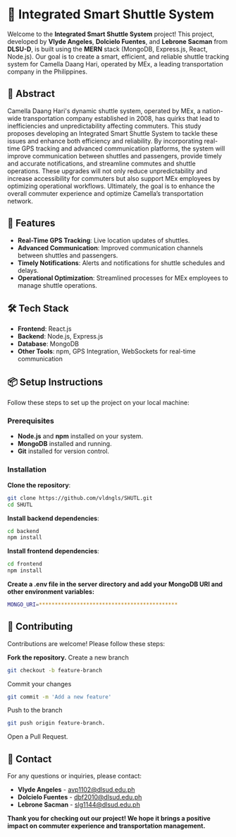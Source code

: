 # 🚌 Integrated Smart Shuttle System

Welcome to the **Integrated Smart Shuttle System** project! This project, developed by **Vlyde Angeles**, **Dolcielo Fuentes**, and **Lebrone Sacman** from **DLSU-D**, is built using the **MERN** stack (MongoDB, Express.js, React, Node.js). Our goal is to create a smart, efficient, and reliable shuttle tracking system for Camella Daang Hari, operated by MEx, a leading transportation company in the Philippines.

## 📜 Abstract

Camella Daang Hari's dynamic shuttle system, operated by MEx, a nation-wide transportation company established in 2008, has quirks that lead to inefficiencies and unpredictability affecting commuters. This study proposes developing an Integrated Smart Shuttle System to tackle these issues and enhance both efficiency and reliability. By incorporating real-time GPS tracking and advanced communication platforms, the system will improve communication between shuttles and passengers, provide timely and accurate notifications, and streamline commutes and shuttle operations. These upgrades will not only reduce unpredictability and increase accessibility for commuters but also support MEx employees by optimizing operational workflows. Ultimately, the goal is to enhance the overall commuter experience and optimize Camella’s transportation network.

## 🚀 Features

- **Real-Time GPS Tracking**: Live location updates of shuttles.
- **Advanced Communication**: Improved communication channels between shuttles and passengers.
- **Timely Notifications**: Alerts and notifications for shuttle schedules and delays.
- **Operational Optimization**: Streamlined processes for MEx employees to manage shuttle operations.

## 🛠️ Tech Stack

- **Frontend**: React.js
- **Backend**: Node.js, Express.js
- **Database**: MongoDB
- **Other Tools**: npm, GPS Integration, WebSockets for real-time communication

## 📦 Setup Instructions

Follow these steps to set up the project on your local machine:

### Prerequisites

- **Node.js** and **npm** installed on your system.
- **MongoDB** installed and running.
- **Git** installed for version control.

### Installation

**Clone the repository**:
   ```bash
   git clone https://github.com/vldngls/SHUTL.git
   cd SHUTL
   ```

**Install backend dependencies**:
   ```bash
   cd backend
   npm install
   ```

**Install frontend dependencies**:
   ```bash
   cd frontend
   npm install
   ```

**Create a .env file in the server directory and add your MongoDB URI and other environment variables:**
   ```bash
   MONGO_URI=********************************************
   ```

## 🤝 Contributing
Contributions are welcome! Please follow these steps:

**Fork the repository.**
Create a new branch 
   ```bash
   git checkout -b feature-branch
   ```
Commit your changes 
   ```bash
   git commit -m 'Add a new feature'
   ```

Push to the branch 
   ```bash
   git push origin feature-branch.
   ```
Open a Pull Request.

## 📧 Contact
For any questions or inquiries, please contact:

- **Vlyde Angeles** - avp1102@dlsud.edu.ph
- **Dolcielo Fuentes** - dbf2010@dlsud.edu.ph
- **Lebrone Sacman** - slg1144@dlsud.edu.ph


**Thank you for checking out our project! We hope it brings a positive impact on commuter experience and transportation management.**
